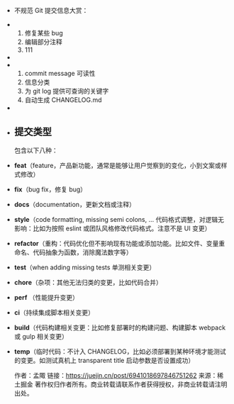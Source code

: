 - 不规范 Git 提交信息大赏：
- 1. 修复某些 bug
  2. 编辑部分注释
  3. 111
-
- 1. commit message 可读性
  2. 信息分类
  3. 为 git log 提供可查询的关键字
  4. 自动生成 CHANGELOG.md
-
- ## 提交类型
  
  包含以下八种：
- **feat**（feature，产品新功能，通常是能够让用户觉察到的变化，小到文案或样式修改）
- **fix**（bug fix，修复 bug）
- **docs**（documentation，更新文档或注释）
- **style**（code formatting, missing semi colons, … 代码格式调整，对逻辑无影响：比如为按照 eslint 或团队风格修改代码格式。注意不是 UI 变更）
- **refactor**（重构：代码优化但不影响现有功能或添加功能。比如文件、变量重命名、代码抽象为函数，消除魔法数字等）
- **test**（when adding missing tests 单测相关变更）
- **chore**（杂项：其他无法归类的变更，比如代码合并）
- **perf** （性能提升变更）
- **ci**（持续集成脚本相关变更）
- **build**（代码构建相关变更：比如修复部署时的构建问题、构建脚本 webpack 或 gulp 相关变更）
- **temp**（临时代码：不计入 CHANGELOG，比如必须部署到某种环境才能测试的变更。如测试真机上 transparent title 启动参数是否设置成功）
  
  作者：孟陬
  链接：https://juejin.cn/post/6941018697846751262
  来源：稀土掘金
  著作权归作者所有。商业转载请联系作者获得授权，非商业转载请注明出处。